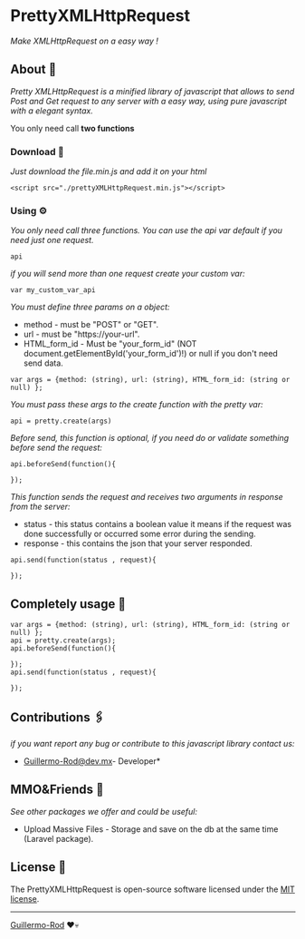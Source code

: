 # PrettyXMLHttpRequest

_Make XMLHttpRequest on a easy way !_


## About 🚀

_Pretty XMLHttpRequest is a minified library of javascript that allows to send Post and Get request to any server with a easy way, using pure javascript with a elegant syntax._

You only need call **two functions**


### Download 🔧

_Just download the file.min.js and add it on your html_

```
<script src="./prettyXMLHttpRequest.min.js"></script>
```

### Using ⚙️

_You only need call three functions._
_You can use the api var default if you need just one request._

```
api 
```

_if you will send more than one request create your custom var:_

```
var my_custom_var_api
```

_You must define three params on a object:_ 

* method - must be "POST" or "GET".
* url - must be "https://your-url".
* HTML_form_id - Must be "your_form_id" (NOT document.getElementById('your_form_id')!) or null if you don't need send data.

```
var args = {method: (string), url: (string), HTML_form_id: (string or null) };
```

_You must pass these args to the create function with the pretty var:_

```
api = pretty.create(args)
```


_Before send, this function is optional, if you need do or validate something before send the request:_

```
api.beforeSend(function(){
	
});
```

_This function sends the request and receives two arguments in response from the server:_

* status - this status contains a boolean value it means if the request was done successfully or occurred some error during the sending.
* response - this contains the json that your server responded.

```
api.send(function(status , request){        

});
```



## Completely usage 🔩

```
var args = {method: (string), url: (string), HTML_form_id: (string or null) };
api = pretty.create(args);
api.beforeSend(function(){

});	
api.send(function(status , request){        

});
```  


## Contributions 🖇️

_if you want report any bug or contribute to this javascript library contact us:_
* [Guillermo-Rod@dev.mx](https://gmail.com/)- Developer*



## MMO&Friends 🎁

_See other packages we offer and could be useful:_

* Upload Massive Files - Storage and save on the db at the same time (Laravel package).


## License 📄

The PrettyXMLHttpRequest is open-source software licensed under the [MIT license](https://opensource.org/licenses/MIT).



---
[Guillermo-Rod](https://github.com/Guillermo-Rod) ❤️💀













